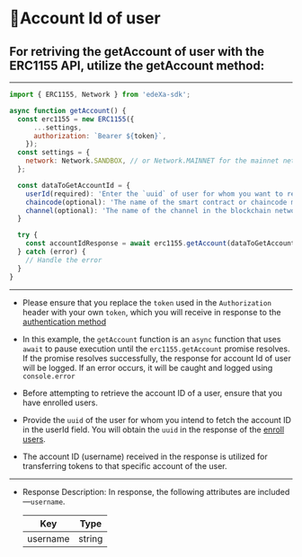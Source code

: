 # 📝Account Id of user

## For retriving the getAccount of user with the ERC1155 API, utilize the getAccount method:

---

```SDK.js
import { ERC1155, Network } from 'edeXa-sdk';

async function getAccount() {
  const erc1155 = new ERC1155({
      ...settings,
      authorization: `Bearer ${token}`,
    });
  const settings = {
    network: Network.SANDBOX, // or Network.MAINNET for the mainnet network
  };

  const dataToGetAccountId = {
    userId(required): 'Enter the `uuid` of user for whom you want to retrieve the getAccount',
    chaincode(optional): 'The name of the smart contract or chaincode managing the tokens',
    channel(optional): 'The name of the channel in the blockchain network'
  }

  try {
    const accountIdResponse = await erc1155.getAccount(dataToGetAccountId);
  } catch (error) {
    // Handle the error
  }
}

```

---

- Please ensure that you replace the `token` used in the `Authorization` header with your own `token`, which you will receive in response to the [authentication method](./authenticate.md)
- In this example, the `getAccount` function is an `async` function that uses `await` to pause execution until the `erc1155.getAccount` promise resolves. If the promise resolves successfully, the response for account Id of user will be logged. If an error occurs, it will be caught and logged using `console.error`

- Before attempting to retrieve the account ID of a user, ensure that you have enrolled users.

- Provide the `uuid` of the user for whom you intend to fetch the account ID in the userId field. You will obtain the `uuid` in the response of the [enroll users](./enroll_users.md).

- The account ID (username) received in the response is utilized for transferring tokens to that specific account of the user.
---

- Response Description: In response, the following attributes are included—`username`.

  | Key             | Type   |
  | --------------- | ------ |
  | username        | string |
